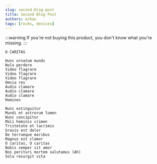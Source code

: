 ```yaml
---
slug: second-blog-post
title: Second Blog Post
authors: erkan
tags: [rocks, devices]
---
```


:::warning
If you're not buying this product, you don't know what you're missing.
:::

<!-- truncate -->

```lyrics
O CARITAS

Hunc ornatum mundi
Nolo perdere
Video flagrare
Video flagrare
Video flagrare
Omnia res
Audio clamare
Audio clamare
Audio clamare
Homines

Nunc extinguitur
Mundi et astrorum lumen
Nunc concipitur
Mali hominis crimen
Tristetate et lacrimis
Gravis est dolor
De terraeque maribus
Magnus est clamor
O caritas, O caritas
Nobis semper sit amor
Nos perituri mortem salutamus (Ah)
Sola resurgit vita
```
